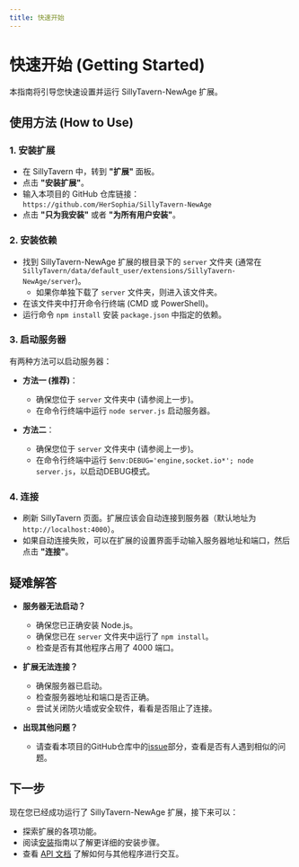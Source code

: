 ```yaml
---
title: 快速开始
---
```


# 快速开始 (Getting Started)

本指南将引导您快速设置并运行 SillyTavern-NewAge 扩展。

## 使用方法 (How to Use)

### 1. 安装扩展

- 在 SillyTavern 中，转到 **"扩展"** 面板。
- 点击 **"安装扩展"**。
- 输入本项目的 GitHub 仓库链接： `https://github.com/HerSophia/SillyTavern-NewAge`
- 点击 **"只为我安装"** 或者 **"为所有用户安装"**。

### 2. 安装依赖

- 找到 SillyTavern-NewAge 扩展的根目录下的 `server` 文件夹 (通常在 `SillyTavern/data/default_user/extensions/SillyTavern-NewAge/server`)。
  - 如果你单独下载了 `server` 文件夹，则进入该文件夹。
- 在该文件夹中打开命令行终端 (CMD 或 PowerShell)。
- 运行命令 `npm install` 安装 `package.json` 中指定的依赖。

### 3. 启动服务器

有两种方法可以启动服务器：

- **方法一 (推荐)**：
  - 确保您位于 `server` 文件夹中 (请参阅上一步)。
  - 在命令行终端中运行 `node server.js` 启动服务器。

- **方法二**：
  - 确保您位于 `server` 文件夹中 (请参阅上一步)。
  - 在命令行终端中运行 `$env:DEBUG='engine,socket.io*'; node server.js`，以启动DEBUG模式。

### 4. 连接

- 刷新 SillyTavern 页面。扩展应该会自动连接到服务器（默认地址为 `http://localhost:4000`）。
- 如果自动连接失败，可以在扩展的设置界面手动输入服务器地址和端口，然后点击 **"连接"**。

## 疑难解答

- **服务器无法启动？**
  - 确保您已正确安装 Node.js。
  - 确保您已在 `server` 文件夹中运行了 `npm install`。
  - 检查是否有其他程序占用了 4000 端口。

- **扩展无法连接？**
  - 确保服务器已启动。
  - 检查服务器地址和端口是否正确。
  - 尝试关闭防火墙或安全软件，看看是否阻止了连接。

- **出现其他问题？**
  - 请查看本项目的GitHub仓库中的[issue](https://github.com/HerSophia/SillyTavern-NewAge/issues)部分，查看是否有人遇到相似的问题。

## 下一步

现在您已经成功运行了 SillyTavern-NewAge 扩展，接下来可以：

- 探索扩展的各项功能。
- 阅读[安装](/guide/installation)指南以了解更详细的安装步骤。
- 查看 [API 文档](/api/) 了解如何与其他程序进行交互。
